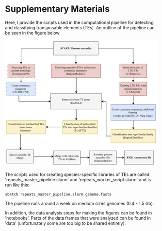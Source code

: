 # Supplementary Materials

Here, I provide the scripts used in the computational pipeline for detecting and classifying transposable elements (TEs). An outline of the pipeline can be seen in the figure below 

![FlowChart_pipeline](https://github.com/uio-cels/Repeats/blob/master/figures/FlowChart_pipeline.png)

The scripts used for creating species-specific libraries of TEs are called 'repeats\_master\_pipeline.slurm' and 'repeats\_worker\_script.slurm' and is run like this:

```
sbatch repeats_master_pipeline.slurm genome.fasta
```

The pipeline runs around a week on medium sizes genomes (0.4 - 1.5 Gb).

In addition, the data analysis steps for making the figures can be found in 'notebooks'. Parts of the data frames that were analyzed can be found in 'data' (unfortunately some are too big to be shared entirely). 




